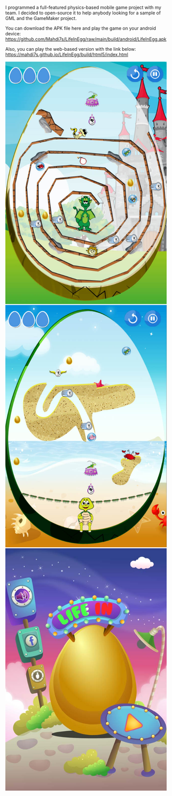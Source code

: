 I programmed a full-featured physics-based mobile game project with my team.
I decided to open-source it to help anybody looking for a sample of GML and the GameMaker project.

You can download the APK file here and play the game on your android device:
https://github.com/Mahdi7s/LifeInEgg/raw/main/build/android/LifeInEgg.apk

Also, you can play the web-based version with the link below:
https://mahdi7s.github.io/LifeInEgg/build/html5/index.html

![alt text](https://github.com/Mahdi7s/LifeInEgg/raw/main/screen_shots/5.jpg)
![alt text](https://github.com/Mahdi7s/LifeInEgg/raw/main/screen_shots/3.jpg)
![alt text](https://github.com/Mahdi7s/LifeInEgg/raw/main/screen_shots/1.jpg)
